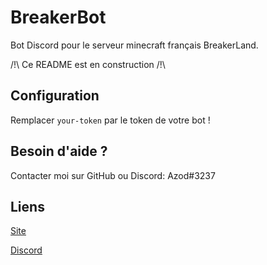 # BreakerBot

Bot Discord pour le serveur minecraft français BreakerLand.

/!\ Ce README est en construction /!\

## Configuration 
Remplacer `your-token` par le token de votre bot !

## Besoin d'aide ?
Contacter moi sur GitHub ou Discord: Azod#3237

## Liens
[Site](https://breakerland.fr)

[Discord](https://discord.gg/KqNkQ4)
